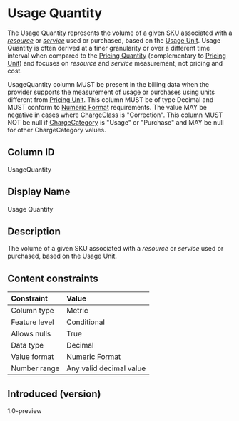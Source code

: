 # Usage Quantity

The Usage Quantity represents the volume of a given SKU associated with a [*resource*](#glossary:resource) or [*service*](#glossary:service) used or purchased, based on the [Usage Unit](#usageunit). Usage Quantity is often derived at a finer granularity or over a different time interval when compared to the [Pricing Quantity](#pricingquantity) (complementary to [Pricing Unit](#pricingunit)) and focuses on *resource* and *service* measurement, not pricing and cost.

UsageQuantity column MUST be present in the billing data when the provider supports the measurement of usage or purchases using units different from [Pricing Unit](#pricingunit). This column MUST be of type Decimal and MUST conform to [Numeric Format](#numericformat) requirements. The value MAY be negative in cases where [ChargeClass](#chargeclass) is "Correction". This column MUST NOT be null if [ChargeCategory](#chargecategory) is "Usage" or "Purchase" and MAY be null for other ChargeCategory values.

## Column ID

UsageQuantity

## Display Name

Usage Quantity

## Description

The volume of a given SKU associated with a *resource* or *service* used or purchased, based on the Usage Unit.

## Content constraints

| Constraint      | Value         |
|:----------------|:--------------|
| Column type     | Metric        |
| Feature level   | Conditional   |
| Allows nulls    | True          |
| Data type       | Decimal       |
| Value format    | [Numeric Format](#numericformat) |
| Number range    | Any valid decimal value |

## Introduced (version)

1.0-preview
